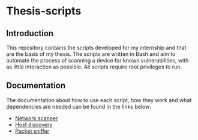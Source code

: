 # Thesis-scripts
## Introduction
This repository contains the scripts developed for my internship and that are
the basis of my thesis. The scripts are written in Bash and aim to automate
the process of scanning a device for known vulnerabilities, with as little interaction as possible. All scripts require root privileges to run.

## Documentation
The documentation about how to use each script, how they work and what dependencies are needed can be found in the links below:
- [Network scanner](./scan.md)
- [Host discovery](./find_hosts.md)
- [Packet sniffer](./sniff.md)